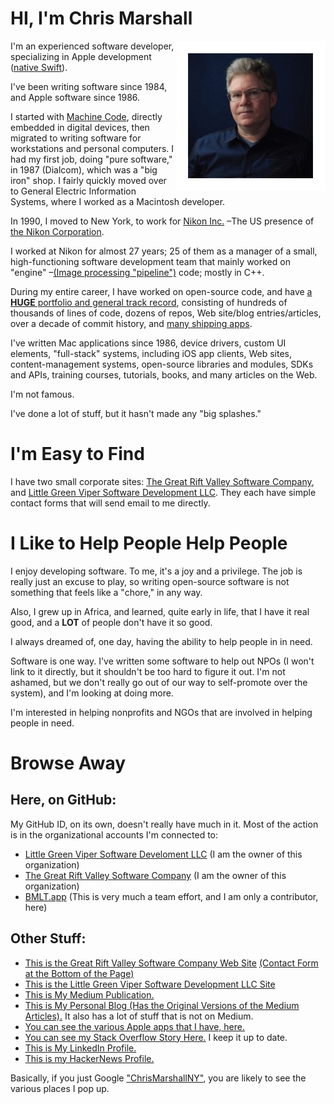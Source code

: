 # HI, I'm Chris Marshall

<img src="https://github.com/ChrisMarshallNY/ChrisMarshallNY/raw/master/Portrait.png" align="right" />

I'm an experienced software developer, specializing in Apple development ([native Swift](https://developer.apple.com/swift/)).

I've been writing software since 1984, and Apple software since 1986.

I started with [Machine Code](https://en.wikipedia.org/wiki/Machine_code), directly embedded in digital devices, then migrated to writing software for workstations and personal computers. I had my first job, doing "pure software," in 1987 (Dialcom), which was a "big iron" shop. I fairly quickly moved over to General Electric Information Systems, where I worked as a Macintosh developer.

In 1990, I moved to New York, to work for [Nikon Inc.](https://www.nikonusa.com) –The US presence of [the Nikon Corporation](https://nikon.com).

I worked at Nikon for almost 27 years; 25 of them as a manager of a small, high-functioning software development team that mainly worked on "engine" –[(Image processing "pipeline")](https://en.wikipedia.org/wiki/Color_image_pipeline) code; mostly in C++.

During my entire career, I have worked on open-source code, and have [a **HUGE** portfolio and general track record](https://stackoverflow.com/story/chrismarshall), consisting of hundreds of thousands of lines of code, dozens of repos, Web site/blog entries/articles, over a decade of commit history, and [many shipping apps](https://littlegreenviper.com/AppDocs/).

I've written Mac applications since 1986, device drivers, custom UI elements, "full-stack" systems, including iOS app clients, Web sites, content-management systems, open-source libraries and modules, SDKs and APIs, training courses, tutorials, books, and many articles on the Web.

I'm not famous.

I've done a lot of stuff, but it hasn't made any "big splashes."

# I'm Easy to Find

I have two small corporate sites: [The Great Rift Valley Software Company](https://riftvalleysoftware.com), and [Little Green Viper Software Development LLC](https://littlegreenviper.com). They each have simple contact forms that will send email to me directly.

# I Like to Help People Help People

I enjoy developing software. To me, it's a joy and a privilege. The job is really just an excuse to play, so writing open-source software is not something that feels like a "chore," in any way.

Also, I grew up in Africa, and learned, quite early in life, that I have it real good, and a **LOT** of people don't have it so good.

I always dreamed of, one day, having the ability to help people in in need.

Software is one way. I've written some software to help out NPOs (I won't link to it directly, but it shouldn't be too hard to figure it out. I'm not ashamed, but we don't really go out of our way to self-promote over the system), and I'm looking at doing more.

I'm interested in helping nonprofits and NGOs that are involved in helping people in need.

# Browse Away

## Here, on GitHub:
My GitHub ID, on its own, doesn't really have much in it. Most of the action is in the organizational accounts I'm connected to:

- [Little Green Viper Software Develoment LLC](https://github.com/LittleGreenViper) (I am the owner of this organization)
- [The Great Rift Valley Software Company](https://github.com/RiftValleySoftware) (I am the owner of this organization)
- [BMLT.app](https://github.com/bmlt-enabled) (This is very much a team effort, and I am only a contributor, here)

## Other Stuff:

- [This is the Great Rift Valley Software Company Web Site](https://riftvalleysoftware.com) [(Contact Form at the Bottom of the Page)](https://riftvalleysoftware.com#contact)
- [This is the Little Green Viper Software Development LLC Site](https://littlegreenviper.com)
- [This is My Medium Publication.](https://medium.com/chrismarshallny)
- [This is My Personal Blog (Has the Original Versions of the Medium Articles).](https://littlegreenviper.com/miscellany) It also has a lot of stuff that is not on Medium.
- [You can see the various Apple apps that I have, here.](https://littlegreenviper.com/AppDocs/)
- [You can see my Stack Overflow Story Here.](https://stackoverflow.com/story/chrismarshall) I keep it up to date.
- [This is My LinkedIn Profile.](https://www.linkedin.com/in/chrismarshallny/)
- [This is my HackerNews Profile.](https://news.ycombinator.com/user?id=ChrisMarshallNY)

Basically, if you just Google ["ChrisMarshallNY"](https://www.google.com/search?q=%22ChrisMarshallNY%22), you are likely to see the various places I pop up.